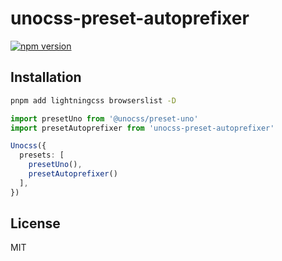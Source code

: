 # unocss-preset-autoprefixer
[![npm version](https://badge.fury.io/js/unocss-preset-autoprefixer.svg)](https://badge.fury.io/js/unocss-preset-autoprefixer)
## Installation

```bash
pnpm add lightningcss browserslist -D
```

```ts
import presetUno from '@unocss/preset-uno'
import presetAutoprefixer from 'unocss-preset-autoprefixer'

Unocss({
  presets: [
    presetUno(),
    presetAutoprefixer()
  ],
})
```

## License

MIT
